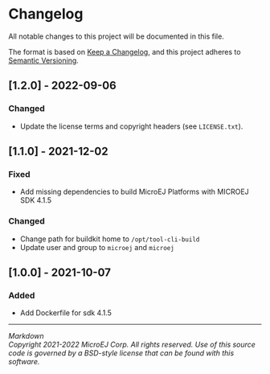 # Changelog
All notable changes to this project will be documented in this file.

The format is based on [Keep a Changelog](https://keepachangelog.com/en/1.0.0/),
and this project adheres to [Semantic Versioning](https://semver.org/spec/v2.0.0.html).

## [1.2.0] - 2022-09-06
### Changed
- Update the license terms and copyright headers (see `LICENSE.txt`).

## [1.1.0] - 2021-12-02
### Fixed
- Add missing dependencies to build MicroEJ Platforms with MICROEJ SDK 4.1.5

### Changed
- Change path for buildkit home to ``/opt/tool-cli-build``
- Update user and group to ``microej`` and ``microej``

## [1.0.0] - 2021-10-07
### Added
- Add Dockerfile for sdk 4.1.5

---
_Markdown_  
_Copyright 2021-2022 MicroEJ Corp. All rights reserved._
_Use of this source code is governed by a BSD-style license that can be found with this software._